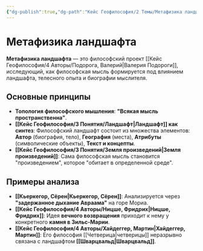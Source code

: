 ```yaml
---
{"dg-publish":true,"dg-path":"Кейс Геофилософия/2 Темы/Метафизика ландшафта","permalink":"/kejs-geofilosofiya/2-temy/metafizika-landshafta/","dgShowLocalGraph":true}
---
```


# Метафизика ландшафта

**Метафизика ландшафта** — это философский проект [[Кейс Геофилософия/4 Авторы/Подорога, Валерий\|Валерия Подороги]], исследующий, как философская мысль формируется под влиянием ландшафта, телесного опыта и биографии мыслителя.

## Основные принципы

- **Топология философского мышления**: **"Всякая мысль пространственна"**.
- **[[Кейс Геофилософия/3 Понятия/Ландшафт\|Ландшафт]] как синтез**: Философский ландшафт состоит из множества элементов: **Автор** (биография, тело), **География** (места), **Атрибуты** (символические объекты), **Текст и концепты**.
- **[[Кейс Геофилософия/3 Понятия/Земля произведений\|Земля произведений]]**: Сама философская мысль становится "произведением", которое "обитает в определенной среде".

## Примеры анализа
- **[[Кьеркегор, Сёрен\|Кьеркегор, Сёрен]]**: Анализируется через **"задержанное дыхание Авраама"** на горе Мориа.
- **[[Кейс Геофилософия/4 Авторы/Ницше, Фридрих\|Ницше, Фридрих]]**: Идея **вечного возвращения** приходит к нему у конкретного **камня в Зильс-Марии**.
- **[[Кейс Геофилософия/4 Авторы/Хайдеггер, Мартин\|Хайдеггер, Мартин]]**: Его философия [[Четверица\|четверицы]] неразрывно связана с ландшафтом **[[Шварцвальд\|Шварцвальд]]**.
